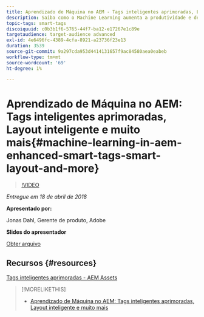 ```yaml
---
title: Aprendizado de Máquina no AEM - Tags inteligentes aprimoradas, Layout inteligente e muito mais
description: Saiba como o Machine Learning aumenta a produtividade e desbloqueia novos casos de uso na versão 6.4 do Experience Manager
topic-tags: smart-tags
discoiquuid: c0b3b1f6-5765-44f7-ba12-e17267e1c89e
targetaudience: target-audience advanced
exl-id: 4e6496fc-4389-4cfa-8921-a23736f23e13
duration: 3539
source-git-commit: 9a297cda953d4414131657f9ac84580aea0eabeb
workflow-type: tm+mt
source-wordcount: '69'
ht-degree: 1%

---
```


# Aprendizado de Máquina no AEM: Tags inteligentes aprimoradas, Layout inteligente e muito mais{#machine-learning-in-aem-enhanced-smart-tags-smart-layout-and-more}

>[!VIDEO](https://video.tv.adobe.com/v/22255/?quality=9)

*Entregue em 18 de abril de 2018*

**Apresentado por:**

Jonas Dahl, Gerente de produto, Adobe

**Slides do apresentador**

[Obter arquivo](assets/aem+gems+ml+and+ai+in+aem+4+17+18.pdf)

## Recursos {#resources}

[Tags inteligentes aprimoradas - AEM Assets](https://helpx.adobe.com/br/experience-manager/6-4/assets/using/enhanced-smart-tags.html)

<!--
[Get back to the Overview](https://helpx.adobe.com/br/experience-manager/kt/eseminars/gems/aem-index.html)
-->

>[!MORELIKETHIS]
>
>* [Aprendizado de Máquina no AEM: Tags inteligentes aprimoradas, Layout inteligente e muito mais](aem-machine-learning.md)
